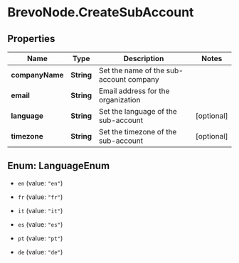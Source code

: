 # BrevoNode.CreateSubAccount

## Properties
Name | Type | Description | Notes
------------ | ------------- | ------------- | -------------
**companyName** | **String** | Set the name of the sub-account company | 
**email** | **String** | Email address for the organization | 
**language** | **String** | Set the language of the sub-account | [optional] 
**timezone** | **String** | Set the timezone of the sub-account | [optional] 


<a name="LanguageEnum"></a>
## Enum: LanguageEnum


* `en` (value: `"en"`)

* `fr` (value: `"fr"`)

* `it` (value: `"it"`)

* `es` (value: `"es"`)

* `pt` (value: `"pt"`)

* `de` (value: `"de"`)




